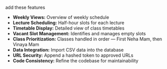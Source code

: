 add these features

- **Weekly Views:** Overview of weekly schedule
- **Lecture Scheduling:** Half-hour slots for each lecture
- **Timetable Display:** Detailed view of class timetables
- **Vacant Slot Management:** Identifies and manages empty slots
- **Class Prioritization:** Classes handled in order — First Neha Mam, then Vinaya Mam
- **Data Integration:** Import CSV data into the database
- **URL Security:** Append a hashed token to approved URLs
- **Code Consistency:** Refine the codebase for maintainability